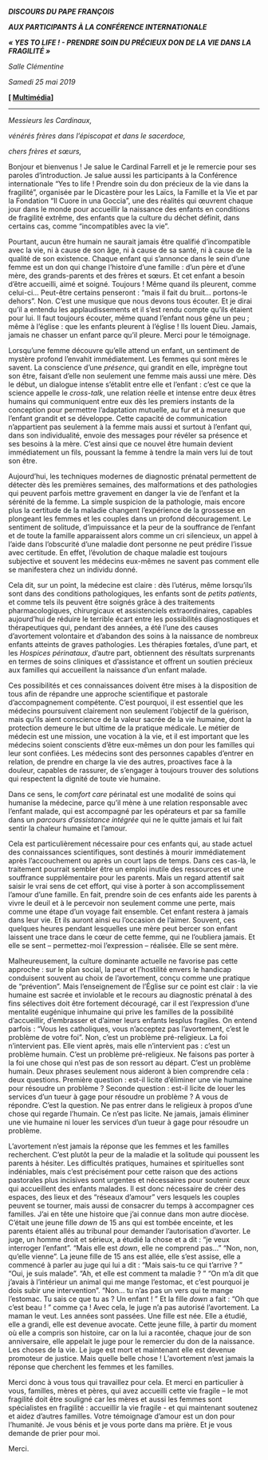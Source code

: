 ***DISCOURS DU PAPE FRANÇOIS***

***AUX PARTICIPANTS À LA CONFÉRENCE INTERNATIONALE***

***« YES TO LIFE ! - PRENDRE SOIN DU PRÉCIEUX DON DE LA VIE DANS LA FRAGILITÉ »***

*Salle Clémentine*

*Samedi 25 mai 2019*

**[ [Multimédia](http://w2.vatican.va/content/francesco/fr/events/event.dir.html/content/vaticanevents/fr/2019/5/25/yes-to-life.html)]**

** * **

*Messieurs les Cardinaux,*

*vénérés frères dans l’épiscopat et dans le sacerdoce,*

*chers frères et sœurs,*

Bonjour et bienvenus ! Je salue le Cardinal Farrell et je le remercie pour ses paroles d’introduction. Je salue aussi les participants à la Conférence internationale “Yes to life ! Prendre soin du don précieux de la vie dans la fragilité”, organisée par le Dicastère pour les Laïcs, la Famille et la Vie et par la Fondation “Il Cuore in una Goccia”, une des réalités qui œuvrent chaque jour dans le monde pour accueillir la naissance des enfants en conditions de fragilité extrême, des enfants que la culture du déchet définit, dans certains cas, comme “incompatibles avec la vie”.

Pourtant, aucun être humain ne saurait jamais être qualifié d’incompatible avec la vie, ni à cause de son âge, ni à cause de sa santé, ni à cause de la qualité de son existence. Chaque enfant qui s’annonce dans le sein d’une femme est un don qui change l’histoire d’une famille : d’un père et d’une mère, des grands-parents et des frères et sœurs. Et cet enfant a besoin d’être accueilli, aimé et soigné. Toujours ! Même quand ils pleurent, comme celui-ci… Peut-être certains penseront : “mais il fait du bruit… portons-le dehors”. Non. C’est une musique que nous devons tous écouter. Et je dirai qu’il a entendu les applaudissements et il s’est rendu compte qu’ils étaient pour lui. Il faut toujours écouter, même quand l’enfant nous gêne un peu ; même à l’église : que les enfants pleurent à l’église ! Ils louent Dieu. Jamais, jamais ne chasser un enfant parce qu’il pleure. Merci pour le témoignage.

Lorsqu’une femme découvre qu’elle attend un enfant, un sentiment de mystère profond l’envahit immédiatement. Les femmes qui sont mères le savent. La conscience d’une *présence*, qui grandit en elle, imprègne tout son être, faisant d’elle non seulement une femme mais aussi une mère. Dès le début, un dialogue intense s’établit entre elle et l’enfant : c’est ce que la science appelle le *cross-talk*, une relation réelle et intense entre deux êtres humains qui communiquent entre eux dès les premiers instants de la conception pour permettre l’adaptation mutuelle, au fur et à mesure que l’enfant grandit et se développe. Cette capacité de communication n’appartient pas seulement à la femme mais aussi et surtout à l’enfant qui, dans son individualité, envoie des messages pour révéler sa présence et ses besoins à la mère. C’est ainsi que ce nouvel être humain devient immédiatement un fils, poussant la femme à tendre la main vers lui de tout son être.

Aujourd’hui, les techniques modernes de diagnostic prénatal permettent de détecter dès les premières semaines, des malformations et des pathologies qui peuvent parfois mettre gravement en danger la vie de l’enfant et la sérénité de la femme. La simple suspicion de la pathologie, mais encore plus la certitude de la maladie changent l’expérience de la grossesse en plongeant les femmes et les couples dans un profond découragement. Le sentiment de solitude, d’impuissance et la peur de la souffrance de l’enfant et de toute la famille apparaissent alors comme un cri silencieux, un appel à l’aide dans l’obscurité d’une maladie dont personne ne peut prédire l’issue avec certitude. En effet, l’évolution de chaque maladie est toujours subjective et souvent les médecins eux-mêmes ne savent pas comment elle se manifestera chez un individu donné.

Cela dit, sur un point, la médecine est claire : dès l’utérus, même lorsqu’ils sont dans des conditions pathologiques, les enfants sont de *petits patients*, et comme tels ils peuvent être soignés grâce à des traitements pharmacologiques, chirurgicaux et assistenciels extraordinaires, capables aujourd’hui de réduire le terrible écart entre les possibilités diagnostiques et thérapeutiques qui, pendant des années, a été l’une des causes d’avortement volontaire et d’abandon des soins à la naissance de nombreux enfants atteints de graves pathologies. Les thérapies fœtales, d’une part, et les *Hospices périnataux*, d’autre part, obtiennent des résultats surprenants en termes de soins cliniques et d’assistance et offrent un soutien précieux aux familles qui accueillent la naissance d’un enfant malade.

Ces possibilités et ces connaissances doivent être mises à la disposition de tous afin de répandre une approche scientifique et pastorale d’accompagnement compétente. C’est pourquoi, il est essentiel que les médecins poursuivent clairement non seulement l’objectif de la guérison, mais qu’ils aient conscience de la valeur sacrée de la vie humaine, dont la protection demeure le but ultime de la pratique médicale. Le métier de médecin est une mission, une vocation à la vie, et il est important que les médecins soient conscients d’être eux-mêmes un don pour les familles qui leur sont confiées. Les médecins sont des personnes capables d’entrer en relation, de prendre en charge la vie des autres, proactives face à la douleur, capables de rassurer, de s’engager à toujours trouver des solutions qui respectent la dignité de toute vie humaine.

Dans ce sens, le *comfort care* périnatal est une modalité de soins qui humanise la médecine, parce qu’il mène à une relation responsable avec l’enfant malade, qui est accompagné par les opérateurs et par sa famille dans un *parcours d’assistance intégrée* qui ne le quitte jamais et lui fait sentir la chaleur humaine et l’amour.

Cela est particulièrement nécessaire pour ces enfants qui, au stade actuel des connaissances scientifiques, sont destinés à mourir immédiatement après l’accouchement ou après un court laps de temps. Dans ces cas-là, le traitement pourrait sembler être un emploi inutile des ressources et une souffrance supplémentaire pour les parents. Mais un regard attentif sait saisir le vrai sens de cet effort, qui vise à porter à son accomplissement l’amour d’une famille. En fait, prendre soin de ces enfants aide les parents à vivre le deuil et à le percevoir non seulement comme une perte, mais comme une étape d’un voyage fait ensemble. Cet enfant restera à jamais dans leur vie. Et ils auront ainsi eu l’occasion de l’aimer. Souvent, ces quelques heures pendant lesquelles une mère peut bercer son enfant laissent une trace dans le cœur de cette femme, qui ne l’oubliera jamais. Et elle se sent – permettez-moi l’expression – réalisée. Elle se sent mère.

Malheureusement, la culture dominante actuelle ne favorise pas cette approche : sur le plan social, la peur et l’hostilité envers le handicap conduisent souvent au choix de l’avortement, conçu comme une pratique de “prévention”. Mais l’enseignement de l’Église sur ce point est clair : la vie humaine est sacrée et inviolable et le recours au diagnostic prénatal à des fins sélectives doit être fortement découragé, car il est l’expression d’une mentalité eugénique inhumaine qui prive les familles de la possibilité d’accueillir, d’embrasser et d’aimer leurs enfants lesplus fragiles. On entend parfois : “Vous les catholiques, vous n’acceptez pas l’avortement, c’est le problème de votre foi”. Non, c’est un problème pré-religieux. La foi n’intervient pas. Elle vient après, mais elle n’intervient pas : c’est un problème humain. C’est un problème pré-religieux. Ne faisons pas porter à la foi une chose qui n’est pas de son ressort au départ. C’est un problème humain. Deux phrases seulement nous aideront à bien comprendre cela : deux questions. Première question : est-il licite d’éliminer une vie humaine pour résoudre un problème ? Seconde question : est-il licite de louer les services d’un tueur à gage pour résoudre un problème ? A vous de répondre. C’est la question. Ne pas entrer dans le religieux à propos d’une chose qui regarde l’humain. Ce n’est pas licite. Ne jamais, jamais éliminer une vie humaine ni louer les services d’un tueur à gage pour résoudre un problème.

L’avortement n’est jamais la réponse que les femmes et les familles recherchent. C’est plutôt la peur de la maladie et la solitude qui poussent les parents à hésiter. Les difficultés pratiques, humaines et spirituelles sont indéniables, mais c’est précisément pour cette raison que des actions pastorales plus incisives sont urgentes et nécessaires pour soutenir ceux qui accueillent des enfants malades. Il est donc nécessaire de créer des espaces, des lieux et des “réseaux d’amour” vers lesquels les couples peuvent se tourner, mais aussi de consacrer du temps à accompagner ces familles. J’ai en tête une histoire que j’ai connue dans mon autre diocèse. C’était une jeune fille *down* de 15 ans qui est tombée enceinte, et les parents étaient allés au tribunal pour demander l’autorisation d’avorter. Le juge, un homme droit et sérieux, a étudié la chose et a dit : “je veux interroger l’enfant”. “Mais elle est *down*, elle ne comprend pas…” “Non, non, qu’elle vienne”. La jeune fille de 15 ans est allée, elle s’est assise, elle a commencé à parler au juge qui lui a dit : “Mais sais-tu ce qui t’arrive ? ” “Oui, je suis malade”. “Ah, et elle est comment ta maladie ? ” “On m’a dit que j’avais à l’intérieur un animal qui me mange l’estomac, et c’est pourquoi je dois subir une intervention”. “Non… tu n’as pas un vers qui te mange l’estomac. Tu sais ce que tu as ? Un enfant ! ” Et la fille *down* a fait : “Oh que c’est beau ! ” comme ça ! Avec cela, le juge n’a pas autorisé l’avortement. La maman le veut. Les années sont passées. Une fille est née. Elle a étudié, elle a grandi, elle est devenue avocate. Cette jeune fille, à partir du moment où elle a compris son histoire, car on la lui a racontée, chaque jour de son anniversaire, elle appelait le juge pour le remercier du don de la naissance. Les choses de la vie. Le juge est mort et maintenant elle est devenue promoteur de justice. Mais quelle belle chose ! L’avortement n’est jamais la réponse que cherchent les femmes et les familles.

Merci donc à vous tous qui travaillez pour cela. Et merci en particulier à vous, familles, mères et pères, qui avez accueilli cette vie fragile – le mot fragilité doit être souligné car les mères et aussi les femmes sont spécialistes en fragilité : accueillir la vie fragile - et qui maintenant soutenez et aidez d’autres familles. Votre témoignage d’amour est un don pour l’humanité. Je vous bénis et je vous porte dans ma prière. Et je vous demande de prier pour moi.

Merci.